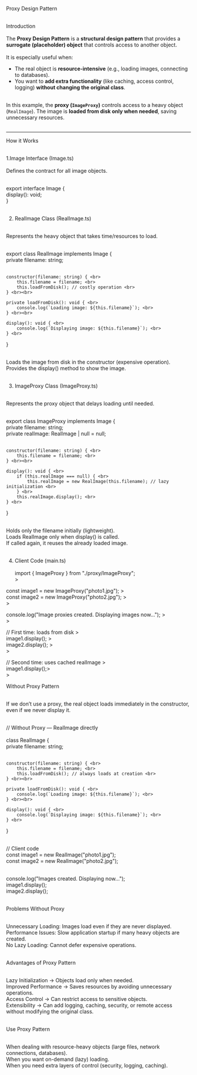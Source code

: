 Proxy Design Pattern   <br><br>

Introduction  <br><br>
The **Proxy Design Pattern** is a **structural design pattern** that provides a **surrogate (placeholder) object** that controls access to another object.  <br><br>
It is especially useful when:  
- The real object is **resource-intensive** (e.g., loading images, connecting to databases).  <br>
- You want to **add extra functionality** (like caching, access control, logging) **without changing the original class**. <br><br> 

In this example, the **proxy (`ImageProxy`)** controls access to a heavy object (`RealImage`). The image is **loaded from disk only when needed**, saving unnecessary resources.  <br><br>

---

How it Works <br><br>

1.Image Interface (Image.ts)  <br><br>
Defines the contract for all image objects.  <br><br>


export interface Image { <br>
    display(): void; <br>
} <br><br>

2. RealImage Class (RealImage.ts) <br><br>

Represents the heavy object that takes time/resources to load. <br><br>

export class RealImage implements Image { <br>
    private filename: string; <br><br>

    constructor(filename: string) { <br>
        this.filename = filename; <br>
        this.loadFromDisk(); // costly operation <br>
    } <br><br>

    private loadFromDisk(): void { <br>
        console.log(`Loading image: ${this.filename}`); <br>
    } <br><br>

    display(): void { <br>
        console.log(`Displaying image: ${this.filename}`); <br>
    } <br>
} <br><br>
 
Loads the image from disk in the constructor (expensive operation). <br>
Provides the display() method to show the image. <br><br>

3. ImageProxy Class (ImageProxy.ts) <br><br>

Represents the proxy object that delays loading until needed. <br><br>

export class ImageProxy implements Image { <br>
    private filename: string; <br>
    private realImage: RealImage | null = null; <br> <br>

    constructor(filename: string) { <br>
        this.filename = filename; <br>
    } <br><br>

    display(): void { <br>
        if (this.realImage === null) { <br>
            this.realImage = new RealImage(this.filename); // lazy initialization <br>
        } <br>
        this.realImage.display(); <br>
    } <br>
} <br> <br>

Holds only the filename initially (lightweight). <br>
Loads RealImage only when display() is called. <br>
If called again, it reuses the already loaded image. <br><br>

4. Client Code (main.ts) <br><br>
import { ImageProxy } from "./proxy/ImageProxy"; <br>><br>

const image1 = new ImageProxy("photo1.jpg"); ><br>
const image2 = new ImageProxy("photo2.jpg"); ><br>><br>

console.log("Image proxies created. Displaying images now..."); ><br>><br>

// First time: loads from disk ><br>
image1.display(); ><br>
image2.display(); ><br>><br>

// Second time: uses cached realImage ><br>
image1.display();><br>><br>

Without Proxy Pattern <br> <br>

If we don’t use a proxy, the real object loads immediately in the constructor, even if we never display it. <br> <br>

// Without Proxy — RealImage directly <br> <br>
class RealImage { <br>
    private filename: string; <br><br>

    constructor(filename: string) { <br>
        this.filename = filename; <br>
        this.loadFromDisk(); // always loads at creation <br>
    } <br><br>

    private loadFromDisk(): void { <br>
        console.log(`Loading image: ${this.filename}`); <br>
    } <br><br>

    display(): void { <br>
        console.log(`Displaying image: ${this.filename}`); <br>
    } <br>
} <br><br>

// Client code <br>
const image1 = new RealImage("photo1.jpg"); <br>
const image2 = new RealImage("photo2.jpg"); <br><br>

console.log("Images created. Displaying now..."); <br>
image1.display(); <br>
image2.display(); <br><br>

Problems Without Proxy <br><br>

Unnecessary Loading: Images load even if they are never displayed. <br>
Performance Issues: Slow application startup if many heavy objects are created. <br>
No Lazy Loading: Cannot defer expensive operations. <br> <br>

Advantages of Proxy Pattern <br><br>

Lazy Initialization → Objects load only when needed. <br>
Improved Performance → Saves resources by avoiding unnecessary operations. <br>
Access Control → Can restrict access to sensitive objects. <br>
Extensibility → Can add logging, caching, security, or remote access without modifying the original class. <br><br>

Use Proxy Pattern <br><br>

When dealing with resource-heavy objects (large files, network connections, databases). <br>
When you want on-demand (lazy) loading. <br>
When you need extra layers of control (security, logging, caching). <br>









 
 
